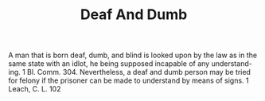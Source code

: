 ---
title: Deaf And Dumb
letter: D
permalink: "/definitions/bld-deaf-and-dumb.html"
body: A man that is born deaf, dumb, and blind is looked upon by the law as in the
  same state with an idlot, he being supposed incapable of any understand-ing. 1 Bl.
  Comm. 304. Nevertheless, a deaf and dumb person may be tried for felony if the prisoner
  can be made to understand by means of signs. 1 Leach, C. L. 102
published_at: '2018-07-07'
source: Black's Law Dictionary 2nd Ed (1910)
layout: post
---